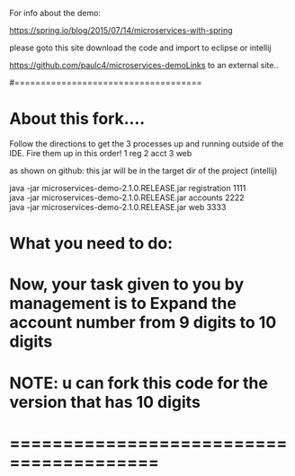 For info about the demo:

https://spring.io/blog/2015/07/14/microservices-with-spring

 
please goto this site  download the code and import to eclipse or intellij

 
 https://github.com/paulc4/microservices-demoLinks to an external site..

#====================================
# About this fork....

Follow the directions to get the 3 processes up and running outside of the IDE.
Fire them up in this order!  1 reg  2 acct  3 web

as shown  on github:  this jar will be in the target dir of the project (intellij)

java -jar microservices-demo-2.1.0.RELEASE.jar registration 1111    <br>
java -jar microservices-demo-2.1.0.RELEASE.jar accounts 2222    <br>
java -jar microservices-demo-2.1.0.RELEASE.jar web 3333   <br>

# What you need to do:
# Now,   your task given to you by management is to Expand the account number from 9 digits to 10 digits

# NOTE:  u can fork this code for the version that has 10 digits
# ========================================

